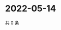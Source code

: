 # 2022-05-14

共 0 条

<!-- BEGIN WEIBO -->
<!-- 最后更新时间 Sat May 14 2022 16:20:17 GMT+0800 (China Standard Time) -->

<!-- END WEIBO -->
